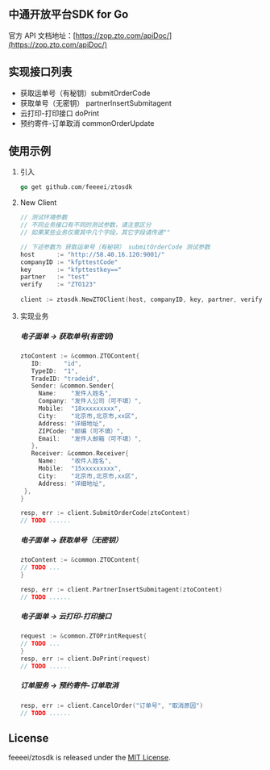 ## 中通开放平台SDK for Go

官方 API 文档地址：[https://zop.zto.com/apiDoc/](https://zop.zto.com/apiDoc/)

## 实现接口列表
 - 获取运单号（有秘钥）submitOrderCode
 - 获取单号（无密钥） partnerInsertSubmitagent
 - 云打印-打印接口 doPrint
 - 预约寄件-订单取消 commonOrderUpdate

## 使用示例
1. 引入

   ```go
   go get github.com/feeeei/ztosdk
   ```
2. New Client
   ```go
   // 测试环境参数
   // 不同业务接口有不同的测试参数，请注意区分
   // 如果某些业务仅需其中几个字段，其它字段请传递""
   
   // 下述参数为 获取运单号（有秘钥） submitOrderCode 测试参数
   host      := "http://58.40.16.120:9001/"
   companyID := "kfpttestCode"
   key       := "kfpttestkey=="
   partner   := "test"
   verify    := "ZTO123"
 
   client := ztosdk.NewZTOClient(host, companyID, key, partner, verify)
   ```
1. 实现业务
   ##### 电子面单 -> 获取单号(有密钥)
   ```go
   ztoContent := &common.ZTOContent{
	  ID:      "id",
	  TypeID:  "1",
	  TradeID: "tradeid",
	  Sender: &common.Sender{
	    Name:    "发件人姓名",
	    Company: "发件人公司（可不填）",
	    Mobile:  "18xxxxxxxxx",
	    City:    "北京市,北京市,xx区",
	    Address: "详细地址",
	    ZIPCode: "邮编（可不填）",
	    Email:   "发件人邮箱（可不填）",
	  },
	  Receiver: &common.Receiver{
	    Name:    "收件人姓名",
	    Mobile:  "15xxxxxxxxx",
	    City:    "北京市,北京市,xx区",
	    Address: "详细地址",
    },
   }
   
   resp, err := client.SubmitOrderCode(ztoContent)
   // TODO ......
   ```
   
   ##### 电子面单 -> 获取单号（无密钥）
   ```go
   ztoContent := &common.ZTOContent{
   // TODO ...
   }
   
   resp, err := client.PartnerInsertSubmitagent(ztoContent)
   // TODO ......
   ```
   
   ##### 电子面单 -> 云打印-打印接口
   ```go
   request := &common.ZTOPrintRequest{
   // TODO ...
   }
   resp, err := client.DoPrint(request)
   // TODO ......
   ```
   
   ##### 订单服务 -> 预约寄件-订单取消
   ```go
   resp, err := client.CancelOrder("订单号", "取消原因")
   // TODO ......
   ```
   
## License
  feeeei/ztosdk is released under the [MIT License](https://opensource.org/licenses/MIT).